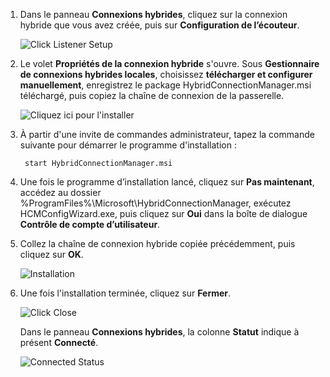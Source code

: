 
1. Dans le panneau **Connexions hybrides**, cliquez sur la connexion hybride que vous avez créée, puis sur **Configuration de l’écouteur**.
   
    ![Click Listener Setup](./media/app-service-hybrid-connections-manager-install/D04ClickListenerSetup.png)
2. Le volet **Propriétés de la connexion hybride** s'ouvre. Sous **Gestionnaire de connexions hybrides locales**, choisissez **télécharger et configurer manuellement**, enregistrez le package HybridConnectionManager.msi téléchargé, puis copiez la chaîne de connexion de la passerelle.
   
    ![Cliquez ici pour l'installer](./media/app-service-hybrid-connections-manager-install/D05ClickToInstallHCM.png)
3. À partir d'une invite de commandes administrateur, tapez la commande suivante pour démarrer le programme d'installation :
   
        start HybridConnectionManager.msi
4. Une fois le programme d’installation lancé, cliquez sur **Pas maintenant**, accédez au dossier %ProgramFiles%\Microsoft\HybridConnectionManager, exécutez HCMConfigWizard.exe, puis cliquez sur **Oui** dans la boîte de dialogue **Contrôle de compte d’utilisateur**.
5. Collez la chaîne de connexion hybride copiée précédemment, puis cliquez sur **OK**. 
   
    ![Installation](./media/app-service-hybrid-connections-manager-install/D08aHCMInstallManual.png)
6. Une fois l'installation terminée, cliquez sur **Fermer**.
   
    ![Click Close](./media/app-service-hybrid-connections-manager-install/D09HCMInstallComplete.png)
   
    Dans le panneau **Connexions hybrides**, la colonne **Statut** indique à présent **Connecté**. 
   
    ![Connected Status](./media/app-service-hybrid-connections-manager-install/D10HCStatusConnected.png)

